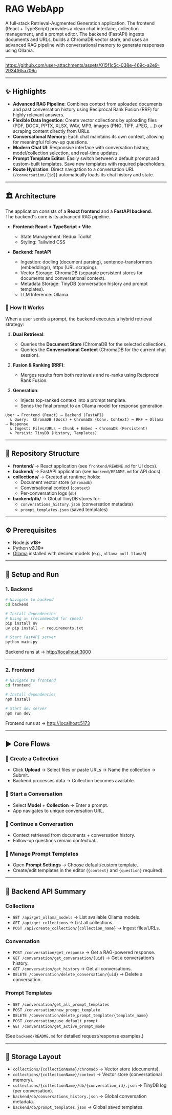 # RAG WebApp

A full-stack Retrieval-Augmented Generation application. The frontend (React + TypeScript) provides a clean chat interface, collection management, and a prompt editor. The backend (FastAPI) ingests documents and URLs, builds a ChromaDB vector store, and uses an advanced RAG pipeline with conversational memory to generate responses using Ollama.

---

https://github.com/user-attachments/assets/015f1c5c-038e-469c-a2e9-2934f65a706c

---

## ✨ Highlights

- **Advanced RAG Pipeline**: Combines context from uploaded documents and past conversation history using Reciprocal Rank Fusion (RRF) for highly relevant answers.
- **Flexible Data Ingestion**: Create vector collections by uploading files (PDF, DOCX, PPTX, XLSX, WAV, MP3, images (PNG, TIFF, JPEG, ...)) or scraping content directly from URLs.
- **Conversational Memory**: Each chat maintains its own context, allowing for meaningful follow-up questions.
- **Modern Chat UI**: Responsive interface with conversation history, model/collection selection, and real-time updates.
- **Prompt Template Editor**: Easily switch between a default prompt and custom-built templates. Save new templates with required placeholders.
- **Route Hydration**: Direct navigation to a conversation URL (`/conversation/{id}`) automatically loads its chat history and state.

---

## 🏛️ Architecture

The application consists of a **React frontend** and a **FastAPI backend**.  
The backend's core is its advanced RAG pipeline.

- **Frontend: React + TypeScript + Vite**
  - State Management: Redux Toolkit
  - Styling: Tailwind CSS

- **Backend: FastAPI**
  - Ingestion: docling (document parsing), sentence-transformers (embeddings), httpx (URL scraping).
  - Vector Storage: ChromaDB (separate persistent stores for documents and conversational context).
  - Metadata Storage: TinyDB (conversation history and prompt templates).
  - LLM Inference: Ollama.

### 🔄 How It Works

When a user sends a prompt, the backend executes a hybrid retrieval strategy:

1. **Dual Retrieval**:  
   - Queries the **Document Store** (ChromaDB for the selected collection).  
   - Queries the **Conversational Context** (ChromaDB for the current chat session).  

2. **Fusion & Ranking (RRF)**:  
   - Merges results from both retrievals and re-ranks using Reciprocal Rank Fusion.  

3. **Generation**:  
   - Injects top-ranked context into a prompt template.  
   - Sends the final prompt to an Ollama model for response generation.  

```
User → Frontend (React) → Backend (FastAPI)
  ↳ Query:  ChromaDB (Docs) + ChromaDB (Conv. Context) → RRF → Ollama → Response
  ↳ Ingest: Files/URLs → Chunk + Embed → ChromaDB (Persistent)
  ↳ Persist: TinyDB (History, Templates)
```

---

## 📁 Repository Structure

- **frontend/** → React application (see `frontend/README.md` for UI docs).  
- **backend/** → FastAPI application (see `backend/README.md` for API docs).  
- **collections/** → Created at runtime; holds:  
  - Document vector store (`chromadb`)  
  - Conversational context (`context`)  
  - Per-conversation logs (`db`)  
- **backend/db/** → Global TinyDB stores for:  
  - `conversations_history.json` (conversation metadata)  
  - `prompt_templates.json` (saved templates)  

---

## ⚙️ Prerequisites

- Node.js **v18+**
- Python **v3.10+**
- [Ollama](https://ollama.ai/) installed with desired models (e.g., `ollama pull llama3`)

---

## 🚀 Setup and Run

### 1. Backend

```bash
# Navigate to backend
cd backend

# Install dependencies
# Using uv (recommended for speed)
pip install uv
uv pip install -r requirements.txt

# Start FastAPI server
python main.py
```

Backend runs at → [http://localhost:3000](http://localhost:3000)

---

### 2. Frontend

```bash
# Navigate to frontend
cd frontend

# Install dependencies
npm install

# Start dev server
npm run dev
```

Frontend runs at → [http://localhost:5173](http://localhost:5173)

---

## ▶️ Core Flows

### 🔹 Create a Collection
- Click **Upload** → Select files or paste URLs → Name the collection → Submit.  
- Backend processes data → Collection becomes available.

### 🔹 Start a Conversation
- Select **Model** + **Collection** → Enter a prompt.  
- App navigates to unique conversation URL.

### 🔹 Continue a Conversation
- Context retrieved from documents + conversation history.  
- Follow-up questions remain contextual.

### 🔹 Manage Prompt Templates
- Open **Prompt Settings** → Choose default/custom template.  
- Create/edit templates in the editor (`{context}` and `{question}` required).

---

## 🔌 Backend API Summary

### Collections
- `GET /api/get_ollama_models` → List available Ollama models.  
- `GET /api/get_collections` → List all collections.  
- `POST /api/create_collection/{collection_name}` → Ingest files/URLs.  

### Conversation
- `POST /conversation/get_response` → Get a RAG-powered response.  
- `GET /conversation/get_conversation/{uid}` → Get a conversation’s history.  
- `GET /conversation/get_history` → Get all conversations.  
- `DELETE /conversation/delete_conversation/{uid}` → Delete a conversation.  

### Prompt Templates
- `GET /conversation/get_all_prompt_templates`  
- `POST /conversation/new_prompt_template`  
- `DELETE /conversation/delete_prompt_template/{template_name}`  
- `POST /conversation/use_default_prompt`  
- `GET /conversation/get_active_prompt_mode`  

(See `backend/README.md` for detailed request/response examples.)

---

## 💾 Storage Layout

- `collections/{collectionName}/chromadb` → Vector store (documents).  
- `collections/{collectionName}/context` → Vector store (conversational memory).  
- `collections/{collectionName}/db/{conversation_id}.json` → TinyDB log (per conversation).  
- `backend/db/conversations_history.json` → Global conversation metadata.  
- `backend/db/prompt_templates.json` → Global saved templates.  
